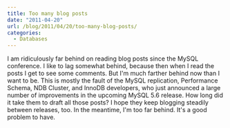 ```yaml
---
title: Too many blog posts
date: "2011-04-20"
url: /blog/2011/04/20/too-many-blog-posts/
categories:
  - Databases
---
```

I am ridiculously far behind on reading blog posts since the MySQL conference. I like to lag somewhat behind, because then when I read the posts I get to see some comments. But I'm much farther behind now than I want to be. This is mostly the fault of the MySQL replication, Performance Schema, NDB Cluster, and InnoDB developers, who just announced a large number of improvements in the upcoming MySQL 5.6 release. How long did it take them to draft all those posts? I hope they keep blogging steadily between releases, too. In the meantime, I'm too far behind. It's a good problem to have.


